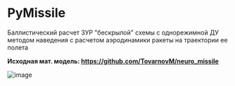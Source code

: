 # PyMissile

Баллистический расчет ЗУР "бескрылой" схемы с однорежимной ДУ методом наведения с расчетом аэродинамики ракеты на траектории ее полета

**Исходная мат. модель: https://github.com/TovarnovM/neuro_missile**

![image](https://user-images.githubusercontent.com/70746078/117541848-86159180-b01e-11eb-8d95-b1e8c5557efc.png)
